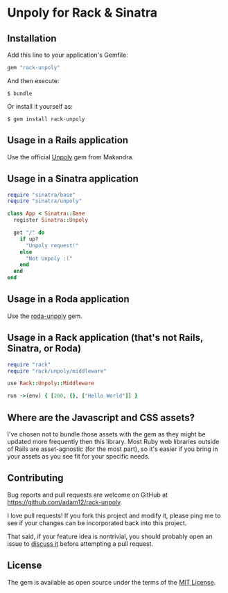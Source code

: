 # Unpoly for Rack & Sinatra

## Installation

Add this line to your application's Gemfile:

```ruby
gem "rack-unpoly"
```

And then execute:

    $ bundle

Or install it yourself as:

    $ gem install rack-unpoly

## Usage in a Rails application

Use the official [Unpoly](https://rubygems.org/gems/unpoly-rails) gem from Makandra.

## Usage in a Sinatra application

```ruby
require "sinatra/base"
require "sinatra/unpoly"

class App < Sinatra::Base
  register Sinatra::Unpoly

  get "/" do
    if up?
      "Unpoly request!"
    else
      "Not Unpoly :("
    end
  end
end
```

## Usage in a Roda application

Use the [roda-unpoly](https://rubygems.org/gems/roda-unpoly) gem.

## Usage in a Rack application (that's not Rails, Sinatra, or Roda)

```ruby
require "rack"
require "rack/unpoly/middleware"

use Rack::Unpoly::Middleware

run ->(env) { [200, {}, ["Hello World"]] }
```

## Where are the Javascript and CSS assets?

I've chosen not to bundle those assets with the gem as they might be updated more
frequently then this library. Most Ruby web libraries outside of Rails are asset-agnostic
(for the most part), so it's easier if you bring in your assets as you see fit for your
specific needs.

## Contributing

Bug reports and pull requests are welcome on GitHub at https://github.com/adam12/rack-unpoly.

I love pull requests! If you fork this project and modify it, please ping me to see
if your changes can be incorporated back into this project.

That said, if your feature idea is nontrivial, you should probably open an issue to
[discuss it](http://www.igvita.com/2011/12/19/dont-push-your-pull-requests/)
before attempting a pull request.

## License

The gem is available as open source under the terms of the [MIT License](http://opensource.org/licenses/MIT).
